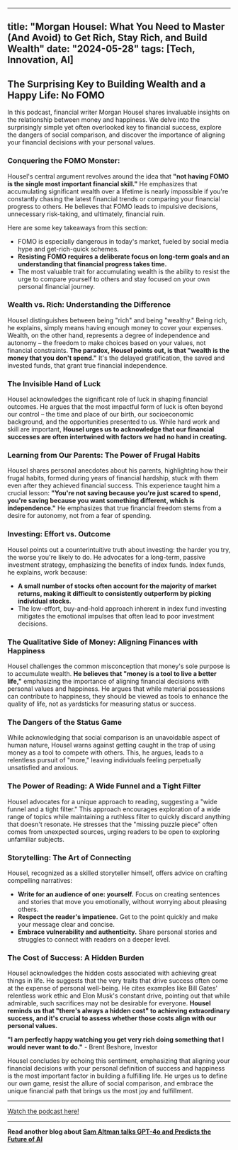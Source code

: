 
---
title: "Morgan Housel: What You Need to Master (And Avoid) to Get Rich, Stay Rich, and Build Wealth"
date: "2024-05-28"
tags: [Tech, Innovation, AI]
---

## The Surprising Key to Building Wealth and a Happy Life: No FOMO

In this podcast, financial writer Morgan Housel shares invaluable insights on the relationship between money and happiness. We delve into the surprisingly simple yet often overlooked key to financial success, explore the dangers of social comparison, and discover the importance of aligning your financial decisions with your personal values.

### Conquering the FOMO Monster: 

Housel's central argument revolves around the idea that **"not having FOMO is the single most important financial skill."** He emphasizes that accumulating significant wealth over a lifetime is nearly impossible if you're constantly chasing the latest financial trends or comparing your financial progress to others. He believes that FOMO leads to impulsive decisions, unnecessary risk-taking, and ultimately, financial ruin.

Here are some key takeaways from this section:

* FOMO is especially dangerous in today's market, fueled by social media hype and get-rich-quick schemes.
* **Resisting FOMO requires a deliberate focus on long-term goals and an understanding that financial progress takes time.**
* The most valuable trait for accumulating wealth is the ability to resist the urge to compare yourself to others and stay focused on your own personal financial journey.

### Wealth vs. Rich: Understanding the Difference

Housel distinguishes between being "rich" and being "wealthy."  Being rich, he explains, simply means having enough money to cover your expenses. Wealth, on the other hand, represents a degree of independence and autonomy – the freedom to make choices based on your values, not financial constraints. **The paradox, Housel points out, is that "wealth is the money that you don't spend."**  It's the delayed gratification, the saved and invested funds, that grant true financial independence.

### The Invisible Hand of Luck

Housel acknowledges the significant role of luck in shaping financial outcomes. He argues that the most impactful form of luck is often beyond our control – the time and place of our birth, our socioeconomic background, and the opportunities presented to us. While hard work and skill are important, **Housel urges us to acknowledge that our financial successes are often intertwined with factors we had no hand in creating.**

### Learning from Our Parents: The Power of Frugal Habits

Housel shares personal anecdotes about his parents, highlighting how their frugal habits, formed during years of financial hardship, stuck with them even after they achieved financial success. This experience taught him a crucial lesson: **"You're not saving because you're just scared to spend, you're saving because you want something different, which is independence."**  He emphasizes that true financial freedom stems from a desire for autonomy, not from a fear of spending.

### Investing: Effort vs. Outcome

Housel points out a counterintuitive truth about investing: the harder you try, the worse you're likely to do. He advocates for a long-term, passive investment strategy, emphasizing the benefits of index funds. Index funds, he explains, work because:

* **A small number of stocks often account for the majority of market returns, making it difficult to consistently outperform by picking individual stocks.**
* The low-effort, buy-and-hold approach inherent in index fund investing mitigates the emotional impulses that often lead to poor investment decisions.

### The Qualitative Side of Money: Aligning Finances with Happiness

Housel challenges the common misconception that money's sole purpose is to accumulate wealth. **He believes that "money is a tool to live a better life,"** emphasizing the importance of aligning financial decisions with personal values and happiness. He argues that while material possessions can contribute to happiness, they should be viewed as tools to enhance the quality of life, not as yardsticks for measuring status or success.

### The Dangers of the Status Game

While acknowledging that social comparison is an unavoidable aspect of human nature, Housel warns against getting caught in the trap of using money as a tool to compete with others. This, he argues, leads to a relentless pursuit of "more," leaving individuals feeling perpetually unsatisfied and anxious. 

### The Power of Reading: A Wide Funnel and a Tight Filter

Housel advocates for a unique approach to reading, suggesting a "wide funnel and a tight filter." This approach encourages exploration of a wide range of topics while maintaining a ruthless filter to quickly discard anything that doesn't resonate. He stresses that the "missing puzzle piece" often comes from unexpected sources, urging readers to be open to exploring unfamiliar subjects.

### Storytelling: The Art of Connecting

Housel, recognized as a skilled storyteller himself, offers advice on crafting compelling narratives:

* **Write for an audience of one: yourself.** Focus on creating sentences and stories that move you emotionally, without worrying about pleasing others.
* **Respect the reader's impatience.** Get to the point quickly and make your message clear and concise. 
* **Embrace vulnerability and authenticity.** Share personal stories and struggles to connect with readers on a deeper level.

### The Cost of Success: A Hidden Burden

Housel acknowledges the hidden costs associated with achieving great things in life. He suggests that the very traits that drive success often come at the expense of personal well-being. He cites examples like Bill Gates' relentless work ethic and Elon Musk's constant drive, pointing out that while admirable, such sacrifices may not be desirable for everyone. **Housel reminds us that "there's always a hidden cost" to achieving extraordinary success, and it's crucial to assess whether those costs align with our personal values.**

**"I am perfectly happy watching you get very rich doing something that I would never want to do."** - Brent Beshore, Investor

Housel concludes by echoing this sentiment, emphasizing that aligning your financial decisions with your personal definition of success and happiness is the most important factor in building a fulfilling life. He urges us to define our own game, resist the allure of social comparison, and embrace the unique financial path that brings us the most joy and fulfillment.

---
        




<a href="https://youtube.com/watch?v=zEx_IGVfi7Y" target="_blank">Watch the podcast here!</a>


---

**Read another blog about [Sam Altman talks GPT-4o and Predicts the Future of AI](./20240514-samaltman-theloganbartlettshow.md)**
